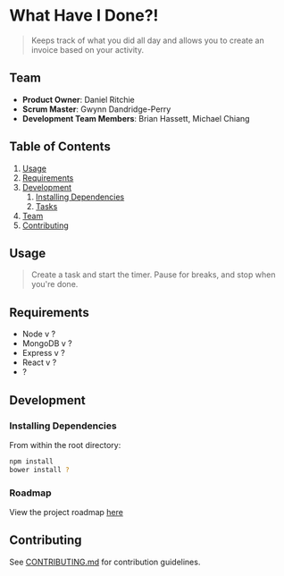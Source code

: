 # What Have I Done?!

> Keeps track of what you did all day and allows you to create an invoice based on your activity.

## Team

  - __Product Owner__: Daniel Ritchie
  - __Scrum Master__: Gwynn Dandridge-Perry
  - __Development Team Members__: Brian Hassett, Michael Chiang

## Table of Contents

1. [Usage](#Usage)
1. [Requirements](#requirements)
1. [Development](#development)
    1. [Installing Dependencies](#installing-dependencies)
    1. [Tasks](#tasks)
1. [Team](#team)
1. [Contributing](#contributing)

## Usage

> Create a task and start the timer. Pause for breaks, and stop when you're done.

## Requirements

- Node v ?
- MongoDB v ?
- Express v ?
- React v ?
- ?

## Development

### Installing Dependencies

From within the root directory:

```sh
npm install
bower install ?
```

### Roadmap

View the project roadmap [here](https://github.com/Modern-Grasshoppers/modern-grasshoppers/issues)


## Contributing

See [CONTRIBUTING.md](CONTRIBUTING.md) for contribution guidelines.
